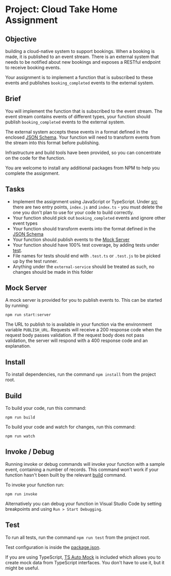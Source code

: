 # Project: Cloud Take Home Assignment

## Objective

building a cloud-native system to support bookings. When a booking is made, it is published to an event stream. There is an external system that needs to be notified about new bookings and exposes a RESTful endpoint to receive booking events.

Your assignment is to implement a function that is subscribed to these events and publishes `booking_completed` events to the external system.

## Brief

You will implement the function that is subscribed to the event stream. The event stream contains events of different types, your function should publish `booking_completed` events to the external system.

The external system accepts these events in a format defined in the enclosed [JSON Schema](./external-service/schema.json). Your function will need to transform events from the stream into this format before publishing.

Infrastructure and build tools have been provided, so you can concentrate on the code for the function.

You are welcome to install any additional packages from NPM to help you complete the assignment.

## Tasks

- Implement the assignment using JavaScript or TypeScript. Under [src](./src) there are two entry points, `index.js` and `index.ts` - you must delete the one you don't plan to use for your code to build correctly.
- Your function should pick out `booking_completed` events and ignore other event types
- Your function should transform events into the format defined in the [JSON Schema](./external-service/schema.json)
- Your function should publish events to the [Mock Server](#mock-server)
- Your function should have 100% test coverage, by adding tests under [test](./test).
- File names for tests should end with `.test.ts` or `.test.js` to be picked up by the test runner.
- Anything under the `external-service` should be treated as such, no changes should be made in this folder

## Mock Server

A mock server is provided for you to publish events to. This can be started by running:

```
npm run start:server
```

The URL to publish to is available in your function via the environment variable `PUBLISH_URL`. Requests will receive a 200 response code when the request body passes validation. If the request body does not pass validation, the server will respond with a 400 response code and an explanation.

## Install

To install dependencies, run the command `npm install` from the project root.

## Build

To build your code, run this command:

```
npm run build
```

To build your code and watch for changes, run this command:

```
npm run watch
```

## Invoke / Debug

Running invoke or debug commands will invoke your function with a sample event, containing a number of records. This command won't work if your function hasn't been built by the relevant [build](#Build) command.

To invoke your function run:

```
npm run invoke
```

Alternatively you can debug your function in Visual Studio Code by setting breakpoints and using `Run > Start Debugging`.

## Test

To run all tests, run the command `npm run test` from the project root.

Test configuration is inside the [package.json](./package.json).

If you are using TypeScript, [TS Auto Mock](https://typescript-tdd.github.io/ts-auto-mock/) is included which allows you to create mock data from TypeScript interfaces. You don't have to use it, but it might be useful.
